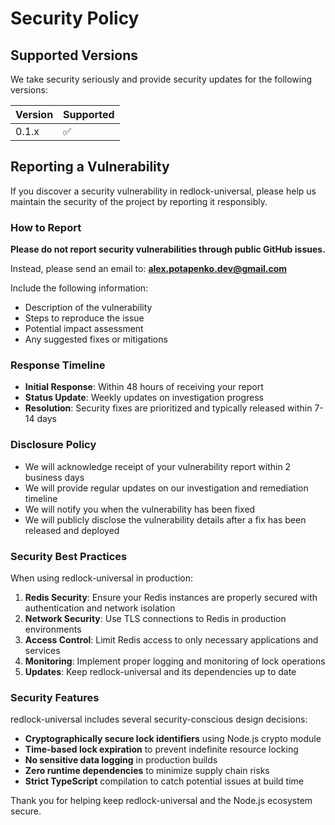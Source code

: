 # Security Policy

## Supported Versions

We take security seriously and provide security updates for the following versions:

| Version | Supported          |
| ------- | ------------------ |
| 0.1.x   | :white_check_mark: |

## Reporting a Vulnerability

If you discover a security vulnerability in redlock-universal, please help us maintain the security of the project by reporting it responsibly.

### How to Report

**Please do not report security vulnerabilities through public GitHub issues.**

Instead, please send an email to: **alex.potapenko.dev@gmail.com**

Include the following information:
- Description of the vulnerability
- Steps to reproduce the issue
- Potential impact assessment
- Any suggested fixes or mitigations

### Response Timeline

- **Initial Response**: Within 48 hours of receiving your report
- **Status Update**: Weekly updates on investigation progress
- **Resolution**: Security fixes are prioritized and typically released within 7-14 days

### Disclosure Policy

- We will acknowledge receipt of your vulnerability report within 2 business days
- We will provide regular updates on our investigation and remediation timeline
- We will notify you when the vulnerability has been fixed
- We will publicly disclose the vulnerability details after a fix has been released and deployed

### Security Best Practices

When using redlock-universal in production:

1. **Redis Security**: Ensure your Redis instances are properly secured with authentication and network isolation
2. **Network Security**: Use TLS connections to Redis in production environments
3. **Access Control**: Limit Redis access to only necessary applications and services
4. **Monitoring**: Implement proper logging and monitoring of lock operations
5. **Updates**: Keep redlock-universal and its dependencies up to date

### Security Features

redlock-universal includes several security-conscious design decisions:

- **Cryptographically secure lock identifiers** using Node.js crypto module
- **Time-based lock expiration** to prevent indefinite resource locking
- **No sensitive data logging** in production builds
- **Zero runtime dependencies** to minimize supply chain risks
- **Strict TypeScript** compilation to catch potential issues at build time

Thank you for helping keep redlock-universal and the Node.js ecosystem secure.